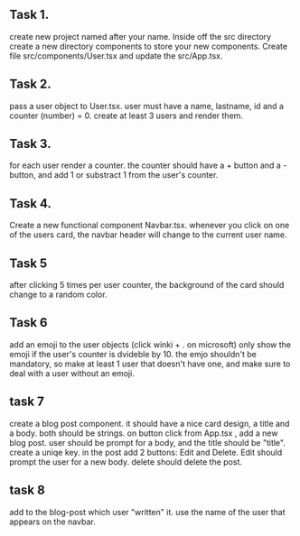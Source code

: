 ## Task 1.
 create new project named after your name. Inside off the src directory create a new directory components to store your new components. Create file src/components/User.tsx and update the src/App.tsx.

## Task 2.
pass a user object to User.tsx. user must have a name, lastname, id and a counter (number) = 0. create at least 3 users and render them.

## Task 3.
for each user render a counter. the counter should have a + button and a - button, and add 1 or substract 1 from the user's counter.

## Task 4.
Create a new functional component Navbar.tsx. whenever you click on one of the users card, the navbar header will change to the current user name. 

## Task 5
after clicking 5 times per user counter, the background of the card should change to a random color.

## Task 6
add an emoji to the user objects (click winki + . on microsoft) 
only show the emoji if the user's counter is dvideble by 10. the emjo shouldn't be mandatory, so make at least 1 user that doesn't have one, and make sure to deal with a user without an emoji.

## task 7
create a blog post component. it should have a nice card design, a title and a body. both should be strings.
on button click from App.tsx , add a new blog post. user should be prompt for a body, and the title should be "title". create a uniqe key. in the post add 2 buttons: Edit and Delete.
Edit should prompt the user for a new body. delete should delete the post.

## task 8 
add to the blog-post which user "written" it. use the name of the user that appears on the navbar.
